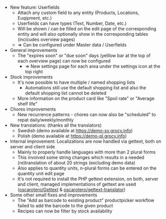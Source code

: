 - New feature: Userfields
  - Attach any custom field to any entity (Products, Locations, Euqipment, etc.)
  - Userfields can have types (Text, Number, Date, etc.)
  - Will be shown / can be filled on the edit page of the corresponding entity and will also optionally show in the corresponding tables (inclcudes overview pages)
  - => Can be configured under Master data / Userfields
- General improvements
  - The "expires soon" or "due soon" days (yelllow bar at the top of each overview page) can now be configured
    - => New settings page for each area under the settings icon at the top right
- Stock improvements
  - It's now possible to have multiple / named shopping lists
    - Automations still use the default shopping list and also the default shopping list cannot be deleted
  - More information on the product card like "Spoil rate" or "Average shelf life"
- Chores improvements
  - New recurrence patterns - chores can now also be "scheduled" to repat daily/weekly/monthly
- New translations: (thanks all the translators)
  - Swedish (demo available at https://demo-sv.grocy.info)
  - Polish (demo available at https://demo-pl.grocy.info)
- Internal improvement: Localizations are now handled via gettext, both on server and client side
  - Mainly to properly handle languages with more than 2 plural forms
  - This involved some string changes which results in a needed (re)translation of about 20 strings (excluding demo data)
  - Also applies to quantity units, n-plural forms can be entered on the quantity unit edit page
  - It's not required to install the PHP gettext extension, on both, server and client, managed implementations of gettext are used ([oscarotero/Gettext](https://github.com/oscarotero/Gettext) & [oscarotero/gettext-translator](https://github.com/oscarotero/gettext-translator))
- Some other small fixes and improvements
  - The "Add as barcode to existing product" productpicker workflow failed to add the barcode to the given product
  - Recipes can now be filter by stock availability

